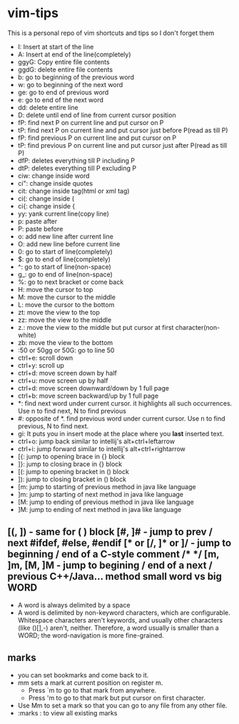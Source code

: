# vim-tips
This is a personal repo of vim shortcuts and tips so I don't forget them

* I: Insert at start of the line
* A: Insert at end of the line(completely)
* ggyG: Copy entire file contents
* ggdG: delete entire file contents
* b: go to beginning of the previous word
* w: go to beginning of the next word
* ge: go to end of previous word
* e: go to end of the next word
* dd: delete entire line
* D: delete until end of line from current cursor position
* fP: find next P on current line and put cursor on P
* tP: find next P on current line and put cursor just before P(read as till P)
* fP: find previous P on current line and put cursor on P
* tP: find previous P on current line and put cursor just after P(read as till P)
* dfP: deletes everything till P including P
* dtP: deletes everything till P excluding P
* ciw: change inside word
* ci": change inside quotes
* cit: change inside tag(html or xml tag)
* ci(: change inside (
* ci{: change inside {
* yy: yank current line(copy line)
* p: paste after
* P: paste before
* o: add new line after current line
* O: add new line before current line
* 0: go to start of line(completely)
* $: go to end of line(completely)
* ^: go to start of line(non-space)
* g_: go to end of line(non-space)
* %: go to next bracket or come back 
* H: move the cursor to top
* M: move the cursor to the middle
* L: move the cursor to the bottom
* zt: move the view to the top
* zz: move the view to the middle
* z.: move the view to the middle but put cursor at first character(non-white)
* zb: move the view to the bottom
* :50 or 50gg or 50G: go to line 50
* ctrl+e: scroll down
* ctrl+y: scroll up
* ctrl+d: move screen down by half
* ctrl+u: move screen up by half
* ctrl+d: move screen downward/down by 1 full page
* ctrl+b: move screen backward/up by 1 full page
* *: find next word under current cursor. it highlights all such occurrences. Use n to find next, N to find previous
* #: opposite of *. find previous word under current cursor. Use n to find previous, N to find next.
* gi: It puts you in insert mode at the place where you **last** inserted text.
* ctrl+o: jump back similar to intellij's alt+ctrl+leftarrow
* ctrl+i: jump forward similar to intellij's alt+ctrl+rightarrow
* [{: jump to opening brace in {} block
* ]}: jump to closing brace in {} block
* [(: jump to opening bracket in () block
* ]): jump to closing bracket in () block
* [m: jump to starting of previous method in java like language
* ]m: jump to starting of next method in java like language
* [M: jump to ending of previous method in java like language
* ]M: jump to ending of next method in java like language

[(, ])  - same for ( ) block
[#, ]# - jump to prev / next #ifdef, #else, #endif
[* or [/, ]* or ]/ - jump to beginning / end of a C-style comment /*  */ 
[m, ]m, [M, ]M - jump to begining / end of a next / previous C++/Java... method
small word vs big WORD
-----------------------
* A word is always delimited by a space
* A word is delimited by non-keyword characters, which are configurable. Whitespace characters aren't keywords, and usually other characters (like ()[],-) aren't, neither. 
  Therefore, a word usually is smaller than a WORD; the word-navigation is more fine-grained.

marks
-----
* you can set bookmarks and come back to it.
* mm sets a mark at current position on register m. 
    - Press `m to go to that mark from anywhere.
    - Press 'm to go to that mark but put cursor on first character.
* Use Mm to set a mark so that you can go to any file from any other file.
* :marks : to view all existing marks
